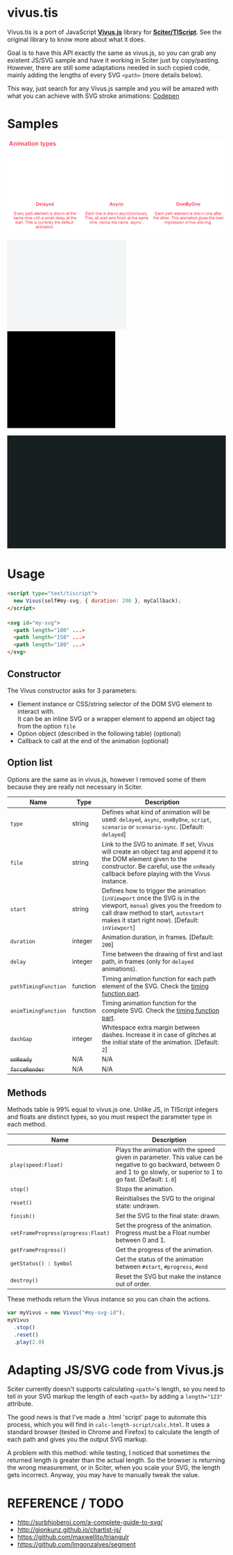 # vivus.tis

Vivus.tis is a port of JavaScript **[Vivus.js](https://github.com/maxwellito/vivus)** library for **[Sciter/TIScript](http://sciter.com/)**. See the original library to know more about what it does.

Goal is to have this API exactly the same as vivus.js, so you can grab any existent JS/SVG sample and have it working in Sciter just by copy/pasting. However, there are still some adaptations needed in such copied code, mainly adding the lengths of every SVG `<path>` (more details below).

This way, just search for any Vivus.js sample and you will be amazed with what you can achieve with SVG stroke animations: [Codepen](http://codepen.io/search/pens?q=vivus&limit=all&type=type-pens)

# Samples

![](https://github.com/ramon-mendes/vivus.tis/blob/master/samples/gifs/index.gif?raw=true)

![](https://github.com/ramon-mendes/vivus.tis/blob/master/samples/gifs/cheese.gif?raw=true)
![](https://github.com/ramon-mendes/vivus.tis/blob/master/samples/gifs/lettering.gif?raw=true)

![](https://github.com/ramon-mendes/vivus.tis/blob/master/samples/gifs/stamps.gif?raw=true)

# Usage

```html
<script type="text/tiscript">
  new Vivus(self#my-svg, { duration: 200 }, myCallback);
</script>

<svg id="my-svg">
  <path length="100" ...>
  <path length="150" ...>
  <path length="180" ...>
</svg>
```

## Constructor

The Vivus constructor asks for 3 parameters:

- Element instance or CSS/string selector of the DOM SVG element to interact with.<br/>
  It can be an inline SVG or a wrapper element to append an object tag from the option `file`
- Option object (described in the following table) (optional)
- Callback to call at the end of the animation (optional)

## Option list

Options are the same as in vivus.js, however I removed some of them because they are really not necessary in Sciter.

| Name       | Type     | Description |
|------------|----------|-------------|
|`type`      | string   | Defines what kind of animation will be used: `delayed`, `async`, `oneByOne`, `script`, `scenario` or `scenario-sync`. [Default: `delayed`] |
|`file`      | string   | Link to the SVG to animate. If set, Vivus will create an object tag and append it to the DOM element given to the constructor. Be careful, use the `onReady` callback before playing with the Vivus instance. |
|`start`     | string   | Defines how to trigger the animation (`inViewport` once the SVG is in the viewport, `manual` gives you the freedom to call draw method to start, `autostart` makes it start right now). [Default: `inViewport`] |
|`duration`  | integer  | Animation duration, in frames. [Default: `200`] |
|`delay`     | integer  | Time between the drawing of first and last path, in frames (only for `delayed` animations). |
|`pathTimingFunction` | function | Timing animation function for each path element of the SVG. Check the [timing function part](#timing-function). |
|`animTimingFunction` | function | Timing animation function for the complete SVG. Check the [timing function part](#timing-function). |
|`dashGap`   | integer  | Whitespace extra margin between dashes. Increase it in case of glitches at the initial state of the animation. [Default: `2`] |
|<s>`onReady`</s>   | N/A | N/A |
|<s>`forceRender`</s> | N/A | N/A |

## Methods

Methods table is 99% equal to vivus.js one. Unlike JS, in TIScript integers and floats are distinct types, so you must respect the parameter type in each method.

| Name          | Description         |
|---------------|---------------------|
| `play(speed:Float)` | Plays the animation with the speed given in parameter. This value can be negative to go backward, between 0 and 1 to go slowly, or superior to 1 to go fast. [Default: `1.0`] |
| `stop()`      | Stops the animation. |
| `reset()`     | Reinitialises the SVG to the original state: undrawn. |
| `finish()`    | Set the SVG to the final state: drawn. |
| `setFrameProgress(progress:Float)` | Set the progress of the animation. Progress must be a Float number between 0 and 1. |
| `getFrameProgress()` | Get the progress of the animation. |
| `getStatus() : Symbol` | Get the status of the animation between `#start`, `#progress`, `#end` |
| `destroy()`   | Reset the SVG but make the instance out of order. |

These methods return the Vivus instance so you can chain the actions.

```js
var myVivus = new Vivus("#my-svg-id");
myVivus
  .stop()
  .reset()
  .play(2.0)
```

# Adapting JS/SVG code from Vivus.js

Sciter currently doesn't supports calculating `<path>`'s length, so you need to tell in your SVG markup the length of each `<path>` by adding a `length="123"` attribute.

The good news is that I've made a .html 'script' page to automate this process, which you will find in `calc-length-script/calc.html`. It uses a standard browser (tested in Chrome and Firefox) to calculate the length of each path and gives you the output SVG markup.

A problem with this method: while testing, I noticed that sometimes the returned length is greater than the actual length. So the browser is returning the wrong measurement, or in Sciter, when you scale your SVG, the length gets incorrect. Anyway, you may have to manually tweak the value.

# REFERENCE / TODO

- http://surbhioberoi.com/a-complete-guide-to-svg/
- http://gionkunz.github.io/chartist-js/
- https://github.com/maxwellito/triangulr
- https://github.com/lmgonzalves/segment